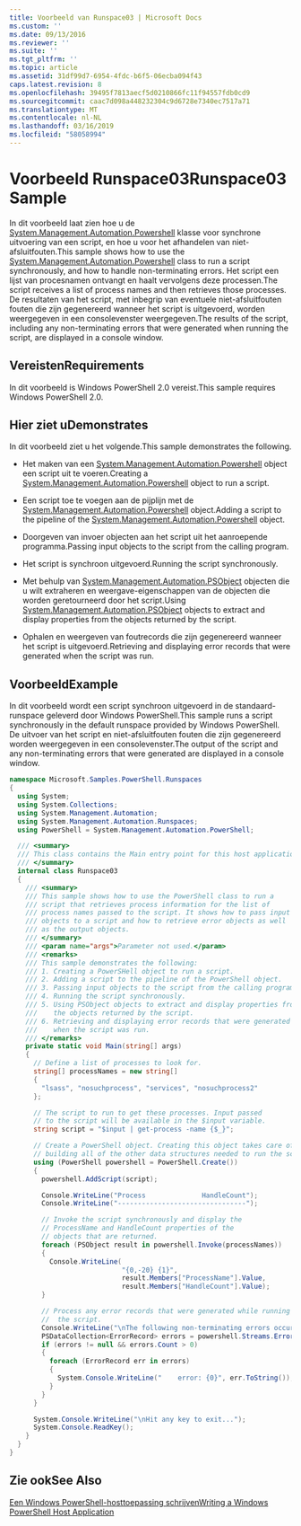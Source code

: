 ```yaml
---
title: Voorbeeld van Runspace03 | Microsoft Docs
ms.custom: ''
ms.date: 09/13/2016
ms.reviewer: ''
ms.suite: ''
ms.tgt_pltfrm: ''
ms.topic: article
ms.assetid: 31df99d7-6954-4fdc-b6f5-06ecba094f43
caps.latest.revision: 8
ms.openlocfilehash: 39495f7813aecf5d0210866fc11f94557fdb0cd9
ms.sourcegitcommit: caac7d098a448232304c9d6728e7340ec7517a71
ms.translationtype: MT
ms.contentlocale: nl-NL
ms.lasthandoff: 03/16/2019
ms.locfileid: "58058994"
---
```

# <a name="runspace03-sample"></a><span data-ttu-id="68ff9-102">Voorbeeld Runspace03</span><span class="sxs-lookup"><span data-stu-id="68ff9-102">Runspace03 Sample</span></span>

<span data-ttu-id="68ff9-103">In dit voorbeeld laat zien hoe u de [System.Management.Automation.Powershell](/dotnet/api/system.management.automation.powershell) klasse voor synchrone uitvoering van een script, en hoe u voor het afhandelen van niet-afsluitfouten.</span><span class="sxs-lookup"><span data-stu-id="68ff9-103">This sample shows how to use the [System.Management.Automation.Powershell](/dotnet/api/system.management.automation.powershell) class to run a script synchronously, and how to handle non-terminating errors.</span></span> <span data-ttu-id="68ff9-104">Het script een lijst van procesnamen ontvangt en haalt vervolgens deze processen.</span><span class="sxs-lookup"><span data-stu-id="68ff9-104">The script receives a list of process names and then retrieves those processes.</span></span> <span data-ttu-id="68ff9-105">De resultaten van het script, met inbegrip van eventuele niet-afsluitfouten fouten die zijn gegenereerd wanneer het script is uitgevoerd, worden weergegeven in een consolevenster weergegeven.</span><span class="sxs-lookup"><span data-stu-id="68ff9-105">The results of the script, including any non-terminating errors that were generated when running the script, are displayed in a console window.</span></span>

## <a name="requirements"></a><span data-ttu-id="68ff9-106">Vereisten</span><span class="sxs-lookup"><span data-stu-id="68ff9-106">Requirements</span></span>

<span data-ttu-id="68ff9-107">In dit voorbeeld is Windows PowerShell 2.0 vereist.</span><span class="sxs-lookup"><span data-stu-id="68ff9-107">This sample requires Windows PowerShell 2.0.</span></span>

## <a name="demonstrates"></a><span data-ttu-id="68ff9-108">Hier ziet u</span><span class="sxs-lookup"><span data-stu-id="68ff9-108">Demonstrates</span></span>

<span data-ttu-id="68ff9-109">In dit voorbeeld ziet u het volgende.</span><span class="sxs-lookup"><span data-stu-id="68ff9-109">This sample demonstrates the following.</span></span>

- <span data-ttu-id="68ff9-110">Het maken van een [System.Management.Automation.Powershell](/dotnet/api/system.management.automation.powershell) object een script uit te voeren.</span><span class="sxs-lookup"><span data-stu-id="68ff9-110">Creating a [System.Management.Automation.Powershell](/dotnet/api/system.management.automation.powershell) object to run a script.</span></span>

- <span data-ttu-id="68ff9-111">Een script toe te voegen aan de pijplijn met de [System.Management.Automation.Powershell](/dotnet/api/system.management.automation.powershell) object.</span><span class="sxs-lookup"><span data-stu-id="68ff9-111">Adding a script to the pipeline of the [System.Management.Automation.Powershell](/dotnet/api/system.management.automation.powershell) object.</span></span>

- <span data-ttu-id="68ff9-112">Doorgeven van invoer objecten aan het script uit het aanroepende programma.</span><span class="sxs-lookup"><span data-stu-id="68ff9-112">Passing input objects to the script from the calling program.</span></span>

- <span data-ttu-id="68ff9-113">Het script is synchroon uitgevoerd.</span><span class="sxs-lookup"><span data-stu-id="68ff9-113">Running the script synchronously.</span></span>

- <span data-ttu-id="68ff9-114">Met behulp van [System.Management.Automation.PSObject](/dotnet/api/System.Management.Automation.PSObject) objecten die u wilt extraheren en weergave-eigenschappen van de objecten die worden geretourneerd door het script.</span><span class="sxs-lookup"><span data-stu-id="68ff9-114">Using [System.Management.Automation.PSObject](/dotnet/api/System.Management.Automation.PSObject) objects to extract and display properties from the objects returned by the script.</span></span>

- <span data-ttu-id="68ff9-115">Ophalen en weergeven van foutrecords die zijn gegenereerd wanneer het script is uitgevoerd.</span><span class="sxs-lookup"><span data-stu-id="68ff9-115">Retrieving and displaying error records that were generated when the script was run.</span></span>

## <a name="example"></a><span data-ttu-id="68ff9-116">Voorbeeld</span><span class="sxs-lookup"><span data-stu-id="68ff9-116">Example</span></span>

<span data-ttu-id="68ff9-117">In dit voorbeeld wordt een script synchroon uitgevoerd in de standaard-runspace geleverd door Windows PowerShell.</span><span class="sxs-lookup"><span data-stu-id="68ff9-117">This sample runs a script synchronously in the default runspace provided by Windows PowerShell.</span></span> <span data-ttu-id="68ff9-118">De uitvoer van het script en niet-afsluitfouten fouten die zijn gegenereerd worden weergegeven in een consolevenster.</span><span class="sxs-lookup"><span data-stu-id="68ff9-118">The output of the script and any non-terminating errors that were generated are displayed in a console window.</span></span>

```csharp
namespace Microsoft.Samples.PowerShell.Runspaces
{
  using System;
  using System.Collections;
  using System.Management.Automation;
  using System.Management.Automation.Runspaces;
  using PowerShell = System.Management.Automation.PowerShell;

  /// <summary>
  /// This class contains the Main entry point for this host application.
  /// </summary>
  internal class Runspace03
  {
    /// <summary>
    /// This sample shows how to use the PowerShell class to run a
    /// script that retrieves process information for the list of
    /// process names passed to the script. It shows how to pass input
    /// objects to a script and how to retrieve error objects as well
    /// as the output objects.
    /// </summary>
    /// <param name="args">Parameter not used.</param>
    /// <remarks>
    /// This sample demonstrates the following:
    /// 1. Creating a PowerSHell object to run a script.
    /// 2. Adding a script to the pipeline of the PowerShell object.
    /// 3. Passing input objects to the script from the calling program.
    /// 4. Running the script synchronously.
    /// 5. Using PSObject objects to extract and display properties from
    ///    the objects returned by the script.
    /// 6. Retrieving and displaying error records that were generated
    ///    when the script was run.
    /// </remarks>
    private static void Main(string[] args)
    {
      // Define a list of processes to look for.
      string[] processNames = new string[]
      {
        "lsass", "nosuchprocess", "services", "nosuchprocess2"
      };

      // The script to run to get these processes. Input passed
      // to the script will be available in the $input variable.
      string script = "$input | get-process -name {$_}";

      // Create a PowerShell object. Creating this object takes care of
      // building all of the other data structures needed to run the script.
      using (PowerShell powershell = PowerShell.Create())
      {
        powershell.AddScript(script);

        Console.WriteLine("Process              HandleCount");
        Console.WriteLine("--------------------------------");

        // Invoke the script synchronously and display the
        // ProcessName and HandleCount properties of the
        // objects that are returned.
        foreach (PSObject result in powershell.Invoke(processNames))
        {
          Console.WriteLine(
                            "{0,-20} {1}",
                            result.Members["ProcessName"].Value,
                            result.Members["HandleCount"].Value);
        }

        // Process any error records that were generated while running
        //  the script.
        Console.WriteLine("\nThe following non-terminating errors occurred:\n");
        PSDataCollection<ErrorRecord> errors = powershell.Streams.Error;
        if (errors != null && errors.Count > 0)
        {
          foreach (ErrorRecord err in errors)
          {
            System.Console.WriteLine("    error: {0}", err.ToString());
          }
        }
      }

      System.Console.WriteLine("\nHit any key to exit...");
      System.Console.ReadKey();
    }
  }
}
```

## <a name="see-also"></a><span data-ttu-id="68ff9-119">Zie ook</span><span class="sxs-lookup"><span data-stu-id="68ff9-119">See Also</span></span>

[<span data-ttu-id="68ff9-120">Een Windows PowerShell-hosttoepassing schrijven</span><span class="sxs-lookup"><span data-stu-id="68ff9-120">Writing a Windows PowerShell Host Application</span></span>](./writing-a-windows-powershell-host-application.md)